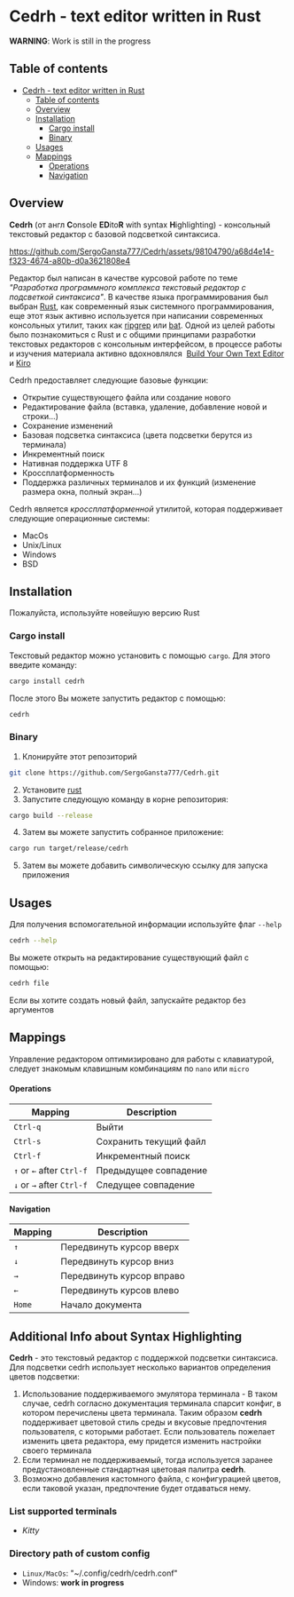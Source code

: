 # Cedrh - text editor written in Rust

**WARNING**: Work is still in the progress

## Table of contents

- [Cedrh - text editor written in Rust](#cedrh---text-editor-written-in-rust)
  - [Table of contents](#table-of-contents)
  - [Overview](#overview)
  - [Installation](#installation)
    - [Cargo install](#cargo-install)
    - [Binary](#binary)
  - [Usages](#usages)
  - [Mappings](#mappings)
    - [Operations](#operations)
    - [Navigation](#navigation)

## Overview

**Cedrh** (от англ **C**onsole **ED**ito**R** with syntax **H**ighlighting) - консольный текстовый редактор с базовой подсветкой синтаксиса.

https://github.com/SergoGansta777/Cedrh/assets/98104790/a68d4e14-f323-4674-a80b-d0a3621808e4

Редактор был написан в качестве курсовой работе по теме _"Разработка программного комплекса текстовый редактор с подсветкой синтаксиса"_. В качестве языка программирования был выбран [Rust](https://www.rust-lang.org/), как современный язык системного программирования, еще этот язык активно используется при написании современных консольных утилит, таких как [ripgrep](https://github.com/BurntSushi/ripgrep) или [bat](https://github.com/sharkdp/bat). Одной из целей работы было познакомиться с Rust и с общими принципами разработки текстовых редакторов с консольным интерфейсом, в процессе работы и изучения материала активно вдохновлялся  [Build Your Own Text Editor](https://viewsourcecode.org/snaptoken/kilo/) и [Kiro](https://github.com/rhysd/kiro-editor/blob/master/README.md)

Cedrh предоставляет следующие базовые функции:

- Открытие существующего файла или создание нового
- Редактирование файла (вставка, удаление, добавление новой и строки…)
- Сохранение изменений
- Базовая подсветка синтаксиса (цвета подсветки берутся из терминала)
- Инкрементный поиск
- Нативная поддержка UTF 8
- Кроссплатформенность
- Поддержка различных терминалов и их функций (изменение размера окна, полный экран…)

Cedrh является _кроссплатформенной_ утилитой, которая поддерживает следующие операционные системы:

- MacOs
- Unix/Linux
- Windows
- BSD

## Installation

Пожалуйста, используйте новейшую версию Rust

### Cargo install

Текстовый редактор можно установить с помощью `cargo`. Для этого введите команду:

```zsh
cargo install cedrh
```

После этого Вы можете запустить редактор с помощью:

```zsh
cedrh
```

### Binary

1. Клонируйте этот репозиторий

```zsh
git clone https://github.com/SergoGansta777/Cedrh.git
```

2. Установите [rust](https://www.rust-lang.org/tools/install)
3. Запустите следующую команду в корне репозитория:

```zsh
cargo build --release
```

4. Затем вы можете запустить собранное приложение:

```zsh
cargo run target/release/cedrh
```

5. Затем вы можете добавить символическую ссылку для запуска приложения

## Usages

Для получения вспомогательной информации используйте флаг `--help`

```zsh
cedrh --help
```

Вы можете открыть на редактирование существующий файл с помощью:

```zsh
cedrh file
```

Если вы хотите создать новый файл, запускайте редактор без аргументов

## Mappings

Управление редактором оптимизировано для работы с клавиатурой, следует знакомым клавишным комбинациям по `nano` или `micro`

#### Operations

| Mapping                   | Description            |
| ------------------------- | ---------------------- |
| `Ctrl-q`                  | Выйти                  |
| `Ctrl-s`                  | Сохранить текущий файл |
| `Ctrl-f`                  | Инкрементный поиск     |
| `↑` or `←` after `Ctrl-f` | Предыдущее совпадение  |
| `↓` or `→` after `Ctrl-f` | Следущее совпадение    |

#### Navigation

| Mapping | Description               |
| ------- | ------------------------- |
| `↑`     | Передвинуть курсор вверх  |
| `↓`     | Передвинуть курсор вниз   |
| `→`     | Передвинуть курсор вправо |
| `←`     | Передвинуть курсов влево  |
| `Home`  | Начало документа          |

## Additional Info about Syntax Highlighting

**Cedrh** - это текстовый редактор с поддержкой подсветки синтаксиса. Для подсветки cedrh использует несколько вариантов определения цветов подсветки:

1. Использование поддерживаемого эмулятора терминала - В таком случае, cedrh согласно документация терминала спарсит конфиг, в котором перечислены цвета терминала. Таким образом **cedrh** поддерживает цветовой стиль среды и вкусовые предпочтения пользователя, с которыми работает. Если пользователь пожелает изменить цвета редактора, ему придется изменить настройки своего терминала
2. Если терминал не поддерживаемый, тогда используется заранее предустановленные стандартная цветовая палитра **cedrh**.
3. Возможно добавления кастомного файла, с конфигурацией цветов, если таковой указан, предпочтение будет отдаваться нему.

### List supported terminals

- _Kitty_

### Directory path of custom config

- `Linux/MacOs`: "~/.config/cedrh/cedrh.conf"
- Windows: **work in progress**
